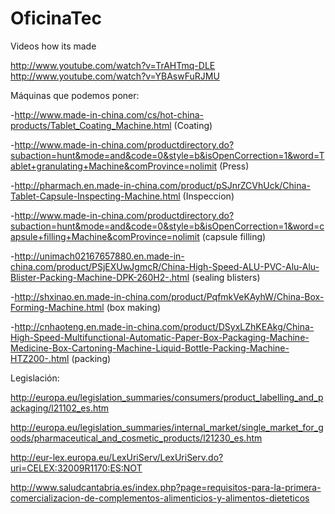 OficinaTec
==========

Videos how its made

http://www.youtube.com/watch?v=TrAHTmq-DLE
http://www.youtube.com/watch?v=YBAswFuRJMU

Máquinas que podemos poner:

-http://www.made-in-china.com/cs/hot-china-products/Tablet_Coating_Machine.html (Coating)

-http://www.made-in-china.com/productdirectory.do?subaction=hunt&mode=and&code=0&style=b&isOpenCorrection=1&word=Tablet+granulating+Machine&comProvince=nolimit (Press) 

-http://pharmach.en.made-in-china.com/product/pSJnrZCVhUck/China-Tablet-Capsule-Inspecting-Machine.html (Inspeccion)

-http://www.made-in-china.com/productdirectory.do?subaction=hunt&mode=and&code=0&style=b&isOpenCorrection=1&word=capsule+filling+Machine&comProvince=nolimit (capsule filling)

-http://unimach02167657880.en.made-in-china.com/product/PSjEXUwJgmcR/China-High-Speed-ALU-PVC-Alu-Alu-Blister-Packing-Machine-DPK-260H2-.html (sealing blisters)

-http://shxinao.en.made-in-china.com/product/PqfmkVeKAyhW/China-Box-Forming-Machine.html (box making)

-http://cnhaoteng.en.made-in-china.com/product/DSyxLZhKEAkg/China-High-Speed-Multifunctional-Automatic-Paper-Box-Packaging-Machine-Medicine-Box-Cartoning-Machine-Liquid-Bottle-Packing-Machine-HTZ200-.html (packing)


Legislación:

http://europa.eu/legislation_summaries/consumers/product_labelling_and_packaging/l21102_es.htm

http://europa.eu/legislation_summaries/internal_market/single_market_for_goods/pharmaceutical_and_cosmetic_products/l21230_es.htm

http://eur-lex.europa.eu/LexUriServ/LexUriServ.do?uri=CELEX:32009R1170:ES:NOT

http://www.saludcantabria.es/index.php?page=requisitos-para-la-primera-comercializacion-de-complementos-alimenticios-y-alimentos-dieteticos